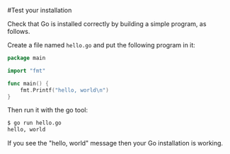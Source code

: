 #Test your installation

Check that Go is installed correctly by building a simple program, as follows.

Create a file named `hello.go` and put the following program in it:

```go
package main

import "fmt"

func main() {
    fmt.Printf("hello, world\n")
}
```
Then run it with the go tool:

```bash
$ go run hello.go
hello, world
```

If you see the "hello, world" message then your Go installation is working.

